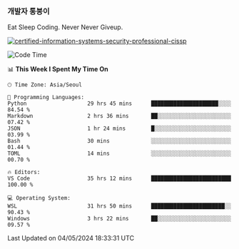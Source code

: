 ### 개발자 통붕이
Eat Sleep Coding.
Never Never Giveup.

[![certified-information-systems-security-professional-cissp](https://user-images.githubusercontent.com/44606727/157613689-acd84ec6-5f8f-4e79-89d9-a8d51f033634.png)](https://www.credly.com/badges/f394a010-85a0-450b-9136-8043af01d71c/public_url)

<!--START_SECTION:waka-->
![Code Time](http://img.shields.io/badge/Code%20Time-2%2C874%20hrs-blue)

📊 **This Week I Spent My Time On** 

```text
🕑︎ Time Zone: Asia/Seoul

💬 Programming Languages: 
Python                   29 hrs 45 mins      █████████████████████░░░░   84.54 % 
Markdown                 2 hrs 36 mins       ██░░░░░░░░░░░░░░░░░░░░░░░   07.42 % 
JSON                     1 hr 24 mins        █░░░░░░░░░░░░░░░░░░░░░░░░   03.99 % 
Bash                     30 mins             ░░░░░░░░░░░░░░░░░░░░░░░░░   01.44 % 
TOML                     14 mins             ░░░░░░░░░░░░░░░░░░░░░░░░░   00.70 % 

🔥 Editors: 
VS Code                  35 hrs 12 mins      █████████████████████████   100.00 % 

💻 Operating System: 
WSL                      31 hrs 50 mins      ███████████████████████░░   90.43 % 
Windows                  3 hrs 22 mins       ██░░░░░░░░░░░░░░░░░░░░░░░   09.57 % 
```


 Last Updated on 04/05/2024 18:33:31 UTC
<!--END_SECTION:waka-->
